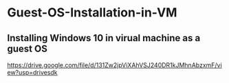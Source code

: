 # Guest-OS-Installation-in-VM

## Installing Windows 10 in virual machine as a guest OS

https://drive.google.com/file/d/131Zw2jpViXAhVSJ240DR1kJMhnAbzxmF/view?usp=drivesdk
